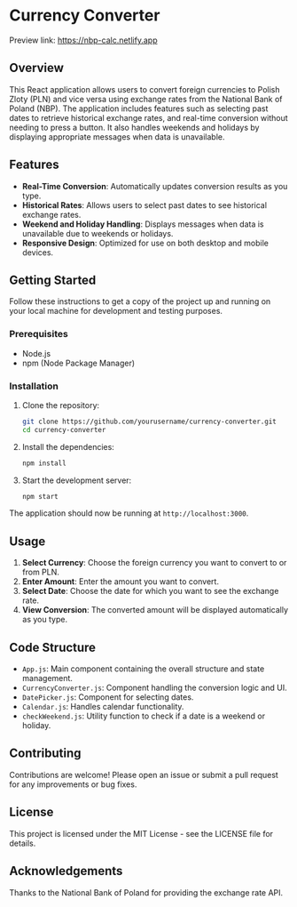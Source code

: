 # Currency Converter

Preview link: https://nbp-calc.netlify.app

## Overview

This React application allows users to convert foreign currencies to Polish Zloty (PLN) and vice versa using exchange rates from the National Bank of Poland (NBP). The application includes features such as selecting past dates to retrieve historical exchange rates, and real-time conversion without needing to press a button. It also handles weekends and holidays by displaying appropriate messages when data is unavailable.

## Features

- **Real-Time Conversion**: Automatically updates conversion results as you type.
- **Historical Rates**: Allows users to select past dates to see historical exchange rates.
- **Weekend and Holiday Handling**: Displays messages when data is unavailable due to weekends or holidays.
- **Responsive Design**: Optimized for use on both desktop and mobile devices.

## Getting Started

Follow these instructions to get a copy of the project up and running on your local machine for development and testing purposes.

### Prerequisites

- Node.js
- npm (Node Package Manager)

### Installation

1. Clone the repository:
    ```sh
    git clone https://github.com/yourusername/currency-converter.git
    cd currency-converter
    ```

2. Install the dependencies:
    ```sh
    npm install
    ```

3. Start the development server:
    ```sh
    npm start
    ```

The application should now be running at `http://localhost:3000`.

## Usage

1. **Select Currency**: Choose the foreign currency you want to convert to or from PLN.
2. **Enter Amount**: Enter the amount you want to convert.
3. **Select Date**: Choose the date for which you want to see the exchange rate.
4. **View Conversion**: The converted amount will be displayed automatically as you type.

## Code Structure

- `App.js`: Main component containing the overall structure and state management.
- `CurrencyConverter.js`: Component handling the conversion logic and UI.
- `DatePicker.js`: Component for selecting dates.
- `Calendar.js`: Handles calendar functionality.
- `checkWeekend.js`: Utility function to check if a date is a weekend or holiday.


## Contributing

Contributions are welcome! Please open an issue or submit a pull request for any improvements or bug fixes.

## License

This project is licensed under the MIT License - see the LICENSE file for details.

## Acknowledgements

Thanks to the National Bank of Poland for providing the exchange rate API.
